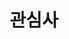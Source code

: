 ---
layout: home
title: "관심사"
description: "IT/테크, 실리콘밸리, 추천 툴 등"
permalink: "/관심사/"
pagination: 
  enabled: true
  category: "관심사"
  permalink: /:num/
---